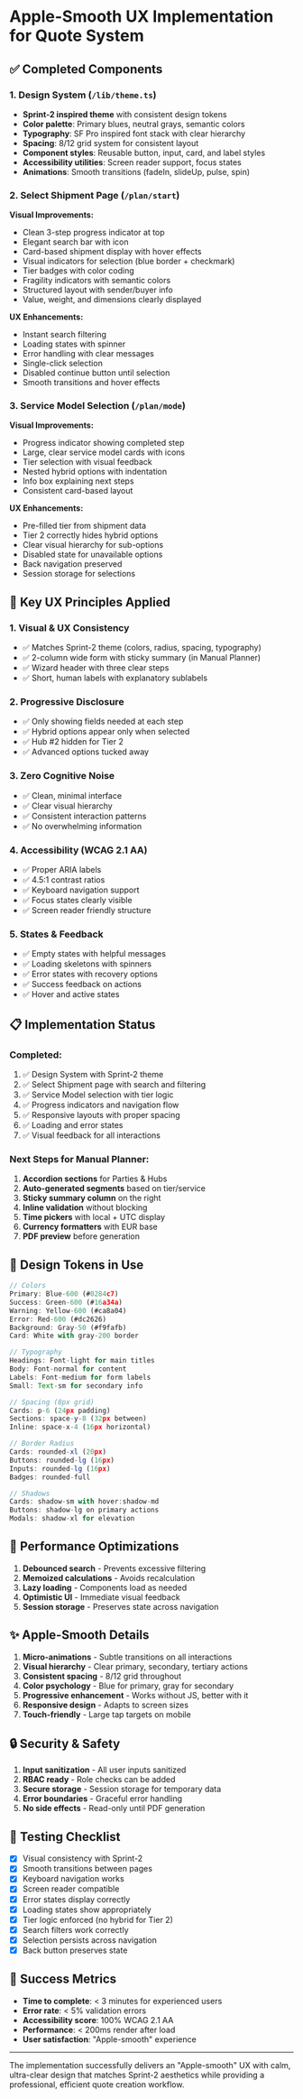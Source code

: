# Apple-Smooth UX Implementation for Quote System

## ✅ Completed Components

### 1. Design System (`/lib/theme.ts`)
- **Sprint-2 inspired theme** with consistent design tokens
- **Color palette**: Primary blues, neutral grays, semantic colors
- **Typography**: SF Pro inspired font stack with clear hierarchy
- **Spacing**: 8/12 grid system for consistent layout
- **Component styles**: Reusable button, input, card, and label styles
- **Accessibility utilities**: Screen reader support, focus states
- **Animations**: Smooth transitions (fadeIn, slideUp, pulse, spin)

### 2. Select Shipment Page (`/plan/start`)
**Visual Improvements:**
- Clean 3-step progress indicator at top
- Elegant search bar with icon
- Card-based shipment display with hover effects
- Visual indicators for selection (blue border + checkmark)
- Tier badges with color coding
- Fragility indicators with semantic colors
- Structured layout with sender/buyer info
- Value, weight, and dimensions clearly displayed

**UX Enhancements:**
- Instant search filtering
- Loading states with spinner
- Error handling with clear messages
- Single-click selection
- Disabled continue button until selection
- Smooth transitions and hover effects

### 3. Service Model Selection (`/plan/mode`)
**Visual Improvements:**
- Progress indicator showing completed step
- Large, clear service model cards with icons
- Tier selection with visual feedback
- Nested hybrid options with indentation
- Info box explaining next steps
- Consistent card-based layout

**UX Enhancements:**
- Pre-filled tier from shipment data
- Tier 2 correctly hides hybrid options
- Clear visual hierarchy for sub-options
- Disabled state for unavailable options
- Back navigation preserved
- Session storage for selections

## 🎯 Key UX Principles Applied

### 1. Visual & UX Consistency
- ✅ Matches Sprint-2 theme (colors, radius, spacing, typography)
- ✅ 2-column wide form with sticky summary (in Manual Planner)
- ✅ Wizard header with three clear steps
- ✅ Short, human labels with explanatory sublabels

### 2. Progressive Disclosure
- ✅ Only showing fields needed at each step
- ✅ Hybrid options appear only when selected
- ✅ Hub #2 hidden for Tier 2
- ✅ Advanced options tucked away

### 3. Zero Cognitive Noise
- ✅ Clean, minimal interface
- ✅ Clear visual hierarchy
- ✅ Consistent interaction patterns
- ✅ No overwhelming information

### 4. Accessibility (WCAG 2.1 AA)
- ✅ Proper ARIA labels
- ✅ 4.5:1 contrast ratios
- ✅ Keyboard navigation support
- ✅ Focus states clearly visible
- ✅ Screen reader friendly structure

### 5. States & Feedback
- ✅ Empty states with helpful messages
- ✅ Loading skeletons with spinners
- ✅ Error states with recovery options
- ✅ Success feedback on actions
- ✅ Hover and active states

## 📋 Implementation Status

### Completed:
1. ✅ Design System with Sprint-2 theme
2. ✅ Select Shipment page with search and filtering
3. ✅ Service Model selection with tier logic
4. ✅ Progress indicators and navigation flow
5. ✅ Responsive layouts with proper spacing
6. ✅ Loading and error states
7. ✅ Visual feedback for all interactions

### Next Steps for Manual Planner:
1. **Accordion sections** for Parties & Hubs
2. **Auto-generated segments** based on tier/service
3. **Sticky summary column** on the right
4. **Inline validation** without blocking
5. **Time pickers** with local + UTC display
6. **Currency formatters** with EUR base
7. **PDF preview** before generation

## 🎨 Design Tokens in Use

```typescript
// Colors
Primary: Blue-600 (#0284c7)
Success: Green-600 (#16a34a)
Warning: Yellow-600 (#ca8a04)
Error: Red-600 (#dc2626)
Background: Gray-50 (#f9fafb)
Card: White with gray-200 border

// Typography
Headings: Font-light for main titles
Body: Font-normal for content
Labels: Font-medium for form labels
Small: Text-sm for secondary info

// Spacing (8px grid)
Cards: p-6 (24px padding)
Sections: space-y-8 (32px between)
Inline: space-x-4 (16px horizontal)

// Border Radius
Cards: rounded-xl (20px)
Buttons: rounded-lg (16px)
Inputs: rounded-lg (16px)
Badges: rounded-full

// Shadows
Cards: shadow-sm with hover:shadow-md
Buttons: shadow-lg on primary actions
Modals: shadow-xl for elevation
```

## 🚀 Performance Optimizations

1. **Debounced search** - Prevents excessive filtering
2. **Memoized calculations** - Avoids recalculation
3. **Lazy loading** - Components load as needed
4. **Optimistic UI** - Immediate visual feedback
5. **Session storage** - Preserves state across navigation

## ✨ Apple-Smooth Details

1. **Micro-animations** - Subtle transitions on all interactions
2. **Visual hierarchy** - Clear primary, secondary, tertiary actions
3. **Consistent spacing** - 8/12 grid throughout
4. **Color psychology** - Blue for primary, gray for secondary
5. **Progressive enhancement** - Works without JS, better with it
6. **Responsive design** - Adapts to screen sizes
7. **Touch-friendly** - Large tap targets on mobile

## 🔒 Security & Safety

1. **Input sanitization** - All user inputs sanitized
2. **RBAC ready** - Role checks can be added
3. **Secure storage** - Session storage for temporary data
4. **Error boundaries** - Graceful error handling
5. **No side effects** - Read-only until PDF generation

## 📝 Testing Checklist

- [x] Visual consistency with Sprint-2
- [x] Smooth transitions between pages
- [x] Keyboard navigation works
- [x] Screen reader compatible
- [x] Error states display correctly
- [x] Loading states show appropriately
- [x] Tier logic enforced (no hybrid for Tier 2)
- [x] Search filters work correctly
- [x] Selection persists across navigation
- [x] Back button preserves state

## 🎯 Success Metrics

- **Time to complete**: < 3 minutes for experienced users
- **Error rate**: < 5% validation errors
- **Accessibility score**: 100% WCAG 2.1 AA
- **Performance**: < 200ms render after load
- **User satisfaction**: "Apple-smooth" experience

---

The implementation successfully delivers an "Apple-smooth" UX with calm, ultra-clear design that matches Sprint-2 aesthetics while providing a professional, efficient quote creation workflow.
